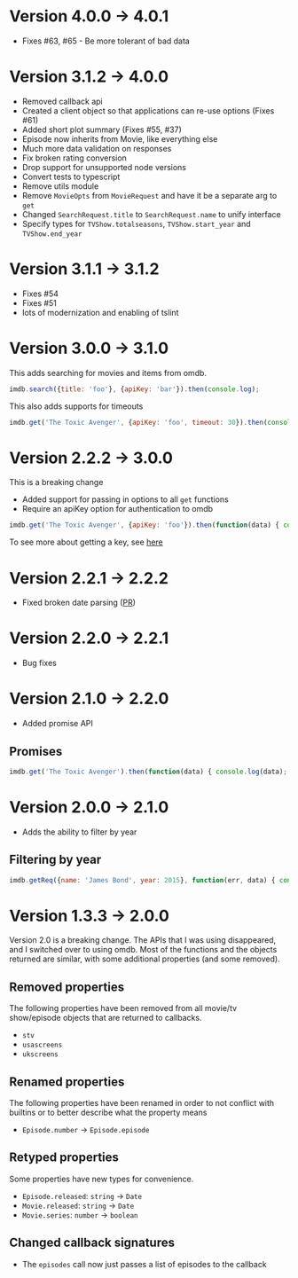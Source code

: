 # Version 4.0.0 -> 4.0.1

* Fixes #63, #65 - Be more tolerant of bad data

# Version 3.1.2 -> 4.0.0

* Removed callback api
* Created a client object so that applications can re-use options (Fixes #61)
* Added short plot summary (Fixes #55, #37)
* Episode now inherits from Movie, like everything else
* Much more data validation on responses
* Fix broken rating conversion
* Drop support for unsupported node versions
* Convert tests to typescript
* Remove utils module
* Remove `MovieOpts` from `MovieRequest` and have it be a separate arg to `get`
* Changed `SearchRequest.title` to `SearchRequest.name` to unify interface
* Specify types for `TVShow.totalseasons`, `TVShow.start_year` and `TVShow.end_year`

# Version 3.1.1 -> 3.1.2

* Fixes #54
* Fixes #51
* lots of modernization and enabling of tslint

# Version 3.0.0 -> 3.1.0

This adds searching for movies and items from omdb.

```js
imdb.search({title: 'foo'}, {apiKey: 'bar'}).then(console.log);
```

This also adds supports for timeouts

```js
imdb.get('The Toxic Avenger', {apiKey: 'foo', timeout: 30}).then(console.log);
```

# Version 2.2.2 -> 3.0.0

This is a breaking change

* Added support for passing in options to all `get` functions
* Require an apiKey option for authentication to omdb

```js
imdb.get('The Toxic Avenger', {apiKey: 'foo'}).then(function(data) { console.log(data); });
```

To see more about getting a key, see [here](https://www.patreon.com/posts/api-is-going-10743518)

# Version 2.2.1 -> 2.2.2

* Fixed broken date parsing ([PR](https://github.com/worr/node-imdb-api/pull/41))

# Version 2.2.0 -> 2.2.1

* Bug fixes

# Version 2.1.0 -> 2.2.0

* Added promise API

## Promises

```js
imdb.get('The Toxic Avenger').then(function(data) { console.log(data); });
```

# Version 2.0.0 -> 2.1.0

* Adds the ability to filter by year

## Filtering by year

```js
imdb.getReq({name: 'James Bond', year: 2015}, function(err, data) { console.log(data) });
```

# Version 1.3.3 -> 2.0.0

Version 2.0 is a breaking change. The APIs that I was using disappeared, and I
switched over to using omdb. Most of the functions and the objects returned
are similar, with some additional properties (and some removed).

## Removed properties

The following properties have been removed from all movie/tv show/episode
objects that are returned to callbacks.

* `stv`
* `usascreens`
* `ukscreens`

## Renamed properties

The following properties have been renamed in order to not conflict with
builtins or to better describe what the property means

* `Episode.number` -> `Episode.episode`

## Retyped properties

Some properties have new types for convenience.

* `Episode.released`: `string` -> `Date`
* `Movie.released`: `string` -> `Date`
* `Movie.series`: `number` -> `boolean`

## Changed callback signatures

* The `episodes` call now just passes a list of episodes to the callback

